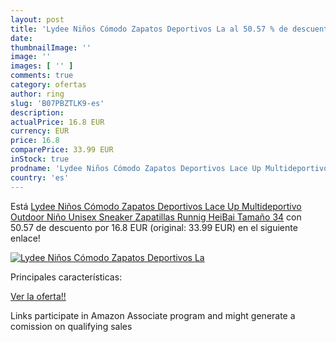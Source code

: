```yaml
---
layout: post
title: 'Lydee Niños Cómodo Zapatos Deportivos La al 50.57 % de descuento'
date: 
thumbnailImage: ''
image: ''
images: [ '' ]
comments: true
category: ofertas
author: ring
slug: 'B07PBZTLK9-es'
description:
actualPrice: 16.8 EUR
currency: EUR
price: 16.8
comparePrice: 33.99 EUR
inStock: true
prodname: 'Lydee Niños Cómodo Zapatos Deportivos Lace Up Multideportivo Outdoor Niño Unisex Sneaker Zapatillas Runnig HeiBai Tamaño 34'
country: 'es'
---
```


Está [Lydee Niños Cómodo Zapatos Deportivos Lace Up Multideportivo Outdoor Niño Unisex Sneaker Zapatillas Runnig HeiBai Tamaño 34](https://www.amazon.es/dp/B07PBZTLK9/?tag=tolees-21) con 50.57 de descuento por 16.8 EUR (original: 33.99 EUR) en el siguiente enlace!

[![Lydee Niños Cómodo Zapatos Deportivos La]()](https://www.amazon.es/dp/B07PBZTLK9/?tag=tolees-21)

Principales características:


[Ver la oferta!!](https://www.amazon.es/dp/B07PBZTLK9/?tag=tolees-21)

Links participate in Amazon Associate program and might generate a comission on qualifying sales


